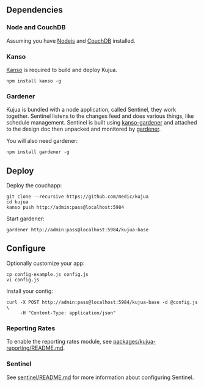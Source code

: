 ## Dependencies

### Node and CouchDB

Assuming you have [Nodejs](http://nodejs.org) and [CouchDB](http://couchdb.apache.org) installed.

### Kanso

[Kanso](http://kan.so) is required to build and deploy Kujua.

```
npm install kanso -g
```

### Gardener

Kujua is bundled with a node application, called Sentinel, they work together.
Sentinel listens to the changes feed and does various things, like schedule
management.  Sentinel is built using
[kanso-gardener](https://github.com/kanso/kanso-gardener) and attached to the
design doc then unpacked and monitored by
[gardener](https://github.com/garden20/gardener). 

You will also need gardener:

```
npm install gardener -g
```

## Deploy

Deploy the couchapp:

```
git clone --recursive https://github.com/medic/kujua
cd kujua
kanso push http://admin:pass@localhost:5984
```

Start gardener:

```
gardener http://admin:pass@localhost:5984/kujua-base
```

## Configure

Optionally customize your app:

```
cp config-example.js config.js
vi config.js 
```

Install your config:

```
curl -X POST http://admin:pass@localhost:5984/kujua-base -d @config.js \
     -H "Content-Type: application/json"
```


### Reporting Rates

To enable the reporting rates module, see 
[packages/kujua-reporting/README.md](packages/kujua-reporting/README.md).

### Sentinel

See [sentinel/README.md](sentinel/README.md) for more information about
configuring Sentinel.

